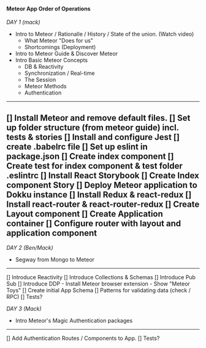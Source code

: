 #### Meteor App Order of Operations

*DAY 1 (mack)*
- Intro to Meteor / Rationalle / History / State of the union. (Watch video)
	- What Meteor "Does for us"
	- Shortcomings (Deployment)
- Intro to Meteor Guide & Discover Meteor
- Intro Basic Meteor Concepts
	- DB & Reactivity
	- Synchronization / Real-time
	- The Session
	- Meteor Methods
	- Authentication
----------------------------------------------------------
[] Install Meteor and remove default files.
[] Set up folder structure (from meteor guide) incl. __tests__ & __stories__
[] Install and configure Jest
[] create .babelrc file
[] Set up eslint in package.json
[] Create index component
[] Create test for index component & test folder .eslintrc
[] Install React Storybook
[] Create Index component Story
[] Deploy Meteor application to Dokku instance
[] Install Redux & react-redux
[] Install react-router & react-router-redux
[] Create Layout component
[] Create Application container
[] Configure router with layout and application component
----------------------------------------------------------

*DAY 2 (Ben/Mack)*
- Segway from Mongo to Meteor
----------------------------------------------------------
[] Introduce Reactivity
[] Introduce Collections & Schemas
[] Introduce Pub Sub
[] Introduce DDP
	- Install Meteor browser extension
	- Show "Meteor Toys"
[] Create initial App Schema
[] Patterns for validating data (check / RPC)
[] Tests?


*DAY 3 (Mack)*
- Intro Meteor's Magic Authentication packages
----------------------------------------------------------
[] Add Authentication Routes / Components to App.
[] Tests?

